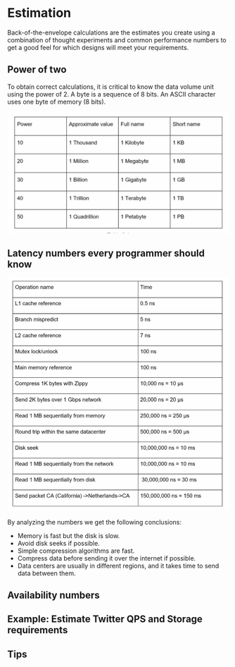 # Estimation

Back-of-the-envelope calculations are the estimates you create using a combination of thought experiments and common performance numbers to get a good feel for which designs will meet your requirements.

## Power of two

To obtain correct calculations, it is critical to know the data volume unit using the power of 2. A byte is a sequence of 8 bits. An ASCII character uses one byte of memory (8 bits).

![Power of 2](../assets/power_of_2.png)

## Latency numbers every programmer should know

![Latency Numbers](../assets/latency_numbers.png)

By analyzing the numbers we get the following conclusions:

- Memory is fast but the disk is slow.
- Avoid disk seeks if possible.
- Simple compression algorithms are fast.
- Compress data before sending it over the internet if possible.
- Data centers are usually in different regions, and it takes time to send data between them.

## Availability numbers

## Example: Estimate Twitter QPS and Storage requirements

## Tips
